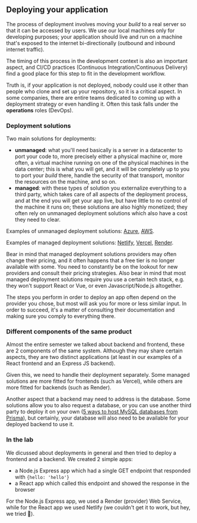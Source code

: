 ## Deploying your application

The process of deployment involves moving your _build_ to a real server so that it can be accessed by users. We use our local machines only for developing purposes; your application should live and run on a machine that's exposed to the internet bi-directionally (outbound and inbound internet traffic).

The timing of this process in the development context is also an important aspect, and CI/CD practices (Continuous Integration/Continuous Delivery) find a good place for this step to fit in the development workflow.

Truth is, if your application is not deployed, nobody could use it other than people who clone and set up your repository, so it is a critical aspect. In some companies, there are entire teams dedicated to coming up with a deployment strategy or even handling it. Often this task falls under the **operations** roles (DevOps).

### Deployment solutions

Two main solutions for deployments:
- **unmanaged**: what you'll need basically is a server in a datacenter to port your code to, more precisely either a physical machine or, more often, a virtual machine running on one of the physical machines in the data center; this is what you will get, and it will be completely up to you to port your _build_ there, handle the security of that transport, monitor the resources on the machine, and so on.
- **managed**: with these types of solution you externalize everything to a third party, which takes care of all aspects of the deployment process, and at the end you will get your app live, but have little to no control of the machine it runs on; these solutions are also highly monetized; they often rely on unmanaged deployment solutions which also have a cost they need to clear.

Examples of unmanaged deployment solutions: [Azure](https://learn.microsoft.com/en-us/azure/app-service/quickstart-nodejs?tabs=linux&pivots=development-environment-vscode), [AWS](https://docs.aws.amazon.com/elasticbeanstalk/latest/dg/create_deploy_nodejs.html).

Examples of managed deployment solutions: [Netlify](https://docs.netlify.com/frameworks/vite/), [Vercel](https://vercel.com/docs/frameworks/vite), [Render](https://render.com/docs/deploy-create-react-app).

Bear in mind that managed deployment solutions providers may often change their pricing, and it often happens that a free tier is no longer available with some. You need to constantly be on the lookout for new providers and consult their pricing strategies. Also bear in mind that most managed deployment solutions require you use a certain tech stack, e.g. they won't support React or Vue, or even Javascript/Node.js altogether.

The steps you perform in order to deploy an app often depend on the provider you chose, but most will ask you for more or less similar input. In order to succeed, it's a matter of consulting their documentation and making sure you comply to everything there.

### Different components of the same product

Almost the entire semester we talked about backend and frontend, these are 2 components of the same system. Although they may share certain aspects, they are two distinct applications (at least in our examples of a React frontend and an Express JS backend).

Given this, we need to handle their deployment separately. Some managed solutions are more fitted for frontends (such as Vercel), while others are more fitted for backends (such as Render).

Another aspect that a backend may need to address is the database. Some solutions allow you to also request a database, or you can use another third party to deploy it on your own ([5 ways to host MySQL databases from Prisma](https://www.prisma.io/dataguide/mysql/5-ways-to-host-mysql)), but certainly, your database will also need to be available for your deployed backend to use it.

### In the lab

We dicussed about deployments in general and then tried to deploy a frontend and a backend. We created 2 simple apps:
- a Node.js Express app which had a single GET endpoint that responded with `{hello: 'hello'}`
- a React app which called this endpoint and showed the response in the browser

For the Node.js Express app, we used a Render (provider) Web Service, while for the React app we used Netlify (we couldn't get it to work, but hey, we tried 🫡).
